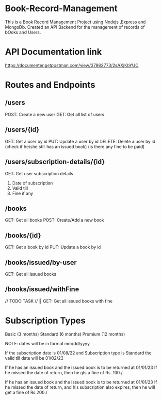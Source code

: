 # Book-Record-Management
This is a Book Record Management Project using Nodejs ,Express and MongoDb.
Created an API Backend for the management of records of bOoks and Users.

# API Documentation link

https://documenter.getpostman.com/view/37982773/2sAXjKbYUC

# Routes and Endpoints

## /users

POST: Create a new user 
GET: Get all list of users 

## /users/{id}

GET: Get a user by id 
PUT: Update a user by id 
DELETE: Delete a user by id (check if he/she still has an issued book) (is there any fine to be paid) 

## /users/subscription-details/{id}

GET: Get user subscription details 

1. Date of subscription
2. Valid till
3. Fine if any

## /books

GET: Get all books 
POST: Create/Add a new book 

## /books/{id}

GET: Get a book by id 
PUT: Update a book by id 

## /books/issued/by-user

GET: Get all issued books

## /books/issued/withFine

// TODO TASK // 🏁
GET: Get all issued books with fine

# Subscription Types

Basic (3 months)
Standard (6 months)
Premium (12 months)

NOTE: dates will be in format mm/dd/yyyy

If the subscription date is 01/08/22
and Subscription type is Standard
the valid till date will be 01/02/23

If he has an issued book and the issued book is to be returned at 01/01/23
If he missed the date of return, then he gts a fine of Rs. 100./

If he has an issued book and the issued book is to be returned at 01/01/23
If he missed the date of return, and his subscription also expires, then he will get a fine of Rs 200./
